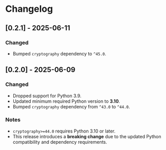# Changelog

## [0.2.1] - 2025-06-11

### Changed
- Bumped `cryptography` dependency to `^45.0`.

## [0.2.0] - 2025-06-09

### Changed
- Dropped support for Python 3.9.
- Updated minimum required Python version to **3.10**.
- Bumped `cryptography` dependency from `^43.0` to `^44.0`.

### Notes
- `cryptography>=44.0` requires Python 3.10 or later.
- This release introduces a **breaking change** due to the updated Python compatibility and dependency requirements.
